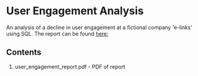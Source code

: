 # User Engagement Analysis
An analysis of a decline in user engagement at a fictional company 'e-links' using SQL. The report can be found [here:](https://databricks-prod-cloudfront.cloud.databricks.com/public/4027ec902e239c93eaaa8714f173bcfc/3237552846775445/694720714384463/2729543719603517/latest.html)

## Contents 
1.  user_engagement_report.pdf - PDF of report 

